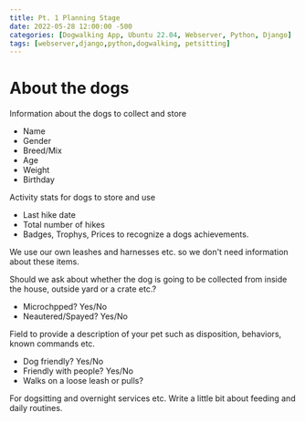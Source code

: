 ```yaml
---
title: Pt. 1 Planning Stage
date: 2022-05-28 12:00:00 -500
categories: [Dogwalking App, Ubuntu 22.04, Webserver, Python, Django]
tags: [webserver,django,python,dogwalking, petsitting]
---
```


# About the dogs

Information about the dogs to collect and store

* Name
* Gender
* Breed/Mix
* Age
* Weight
* Birthday

Activity stats for dogs to store and use

* Last hike date
* Total number of hikes
* Badges, Trophys, Prices to recognize a dogs achievements.

We use our own leashes and harnesses etc. so we don't need information about these items.

Should we ask about whether the dog is going to be collected from inside the house, outside yard or a crate etc.?

* Microchpped?  Yes/No
* Neautered/Spayed? Yes/No

Field to provide a description of your pet such as disposition, behaviors, known commands etc.

* Dog friendly? Yes/No
* Friendly with people? Yes/No
* Walks on a loose leash or pulls?

For dogsitting and overnight services etc. Write a little bit about feeding and daily routines.